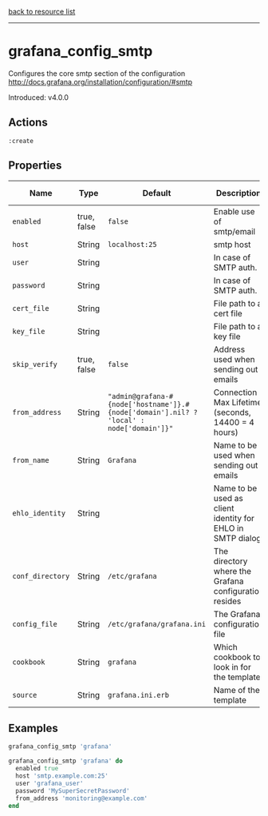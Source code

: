 [back to resource list](https://github.com/sous-chefs/grafana#resources)

---

# grafana_config_smtp

Configures the core smtp section of the configuration <http://docs.grafana.org/installation/configuration/#smtp>

Introduced: v4.0.0

## Actions

`:create`

## Properties

| Name                | Type        |  Default                                  | Description                                             | Allowed Values
| ------------------- | ----------- | ----------------------------------------- | ------------------------------------------------------- | --------------- |
| `enabled`           | true, false | `false`                                   | Enable use of smtp/email                                | true, false
| `host`              | String      | `localhost:25`                            | smtp host                                               |
| `user`              | String      |                                           | In case of SMTP auth.                                   |
| `password`          | String      |                                           | In case of SMTP auth.                                   |
| `cert_file`         | String      |                                           | File path to a cert file                                |
| `key_file`          | String      |                                           | File path to a key file                                 |
| `skip_verify`       | true, false | `false`                                   |Address used when sending out emails                     | true, false
| `from_address`      | String      | `"admin@grafana-#{node['hostname']}.#{node['domain'].nil? ? 'local' : node['domain']}"`| Connection Max Lifetime (seconds, 14400 = 4 hours)      |
| `from_name`         | String      | `Grafana`                                 | Name to be used when sending out emails                 |
| `ehlo_identity`     | String      |                                           | Name to be used as client identity for EHLO in SMTP dialog|
| `conf_directory`    | String      | `/etc/grafana`                            | The directory where the Grafana configuration resides   | Valid directory
| `config_file`       | String      | `/etc/grafana/grafana.ini`                | The Grafana configuration file                          | Valid file path
| `cookbook`          | String      | `grafana`                                 | Which cookbook to look in for the template              |
| `source`            | String      | `grafana.ini.erb`                         | Name of the template                                    |

## Examples

```ruby
grafana_config_smtp 'grafana'
```

```ruby
grafana_config_smtp 'grafana' do
  enabled true
  host 'smtp.example.com:25'
  user 'grafana_user'
  password 'MySuperSecretPassword'
  from_address 'monitoring@example.com'
end
```
